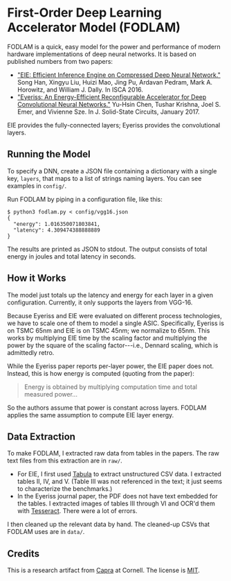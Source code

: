 First-Order Deep Learning Accelerator Model (FODLAM)
====================================================

FODLAM is a quick, easy model for the power and performance of modern hardware implementations of deep neural networks. It is based on published numbers from two papers:

* ["EIE: Efficient Inference Engine on Compressed Deep Neural Network."](https://arxiv.org/pdf/1602.01528.pdf)
  Song Han, Xingyu Liu, Huizi Mao, Jing Pu, Ardavan Pedram, Mark A. Horowitz, and William J. Dally.
  In ISCA 2016.
* ["Eyeriss: An Energy-Efficient Reconfigurable Accelerator for Deep Convolutional Neural Networks."](http://www.rle.mit.edu/eems/wp-content/uploads/2016/04/eyeriss_isca_2016.pdf)
  Yu-Hsin Chen, Tushar Krishna, Joel S. Emer, and Vivienne Sze.
  In J. Solid-State Circuits, January 2017.

EIE provides the fully-connected layers; Eyeriss provides the convolutional layers.


Running the Model
-----------------

To specify a DNN, create a JSON file containing a dictionary with a single key, `layers`, that maps to a list of strings naming layers. You can see examples in `config/`.

Run FODLAM by piping in a configuration file, like this:

    $ python3 fodlam.py < config/vgg16.json
    {
      "energy": 1.016350071803841,
      "latency": 4.309474388888889
    }

The results are printed as JSON to stdout. The output consists of total energy in joules and total latency in seconds.


How it Works
------------

The model just totals up the latency and energy for each layer in a given configuration. Currently, it only supports the layers from VGG-16.

Because Eyeriss and EIE were evaluated on different process technologies, we have to scale one of them to model a single ASIC. Specifically, Eyeriss is on TSMC 65nm and EIE is on TSMC 45nm; we normalize to 65nm. This works by multiplying EIE time by the scaling factor and multiplying the power by the square of the scaling factor---i.e., Dennard scaling, which is admittedly retro.

While the Eyeriss paper reports per-layer power, the EIE paper does not. Instead, this is how energy is computed (quoting from the paper):

> Energy is obtained by multiplying computation time and total measured power...

So the authors assume that power is constant across layers. FODLAM applies the same assumption to compute EIE layer energy.


Data Extraction
---------------

To make FODLAM, I extracted raw data from tables in the papers. The raw text files from this extraction are in `raw/`.

* For EIE, I first used [Tabula][] to extract unstructured CSV data. I extracted tables II, IV, and V. (Table III was not referenced in the text; it just seems to characterize the benchmarks.)
* In the Eyeriss journal paper, the PDF does not have text embedded for the tables. I extracted images of tables III through VI and OCR'd them with [Tesseract][]. There were a lot of errors.

I then cleaned up the relevant data by hand. The cleaned-up CSVs that FODLAM uses are in `data/`.

[tabula]: http://tabula.technology
[tesseract]: https://github.com/tesseract-ocr/tesseract


Credits
-------

This is a research artifact from [Capra][] at Cornell. The license is [MIT][].

[capra]: https://capra.cs.cornell.edu
[mit]: https://opensource.org/licenses/MIT
